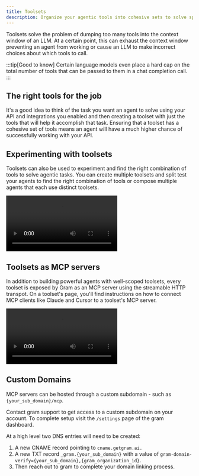 ```yaml
---
title: Toolsets
description: Organize your agentic tools into cohesive sets to solve specific problems
---
```


Toolsets solve the problem of dumping too many tools into the context window of an LLM. At a certain point, this can exhaust the context window preventing an agent from working or cause an LLM to make incorrect choices about which tools to call.

:::tip[Good to know]
Certain language models even place a hard cap on the total number of tools that can be passed to them in a chat completion call.
:::

## The right tools for the job

It's a good idea to think of the task you want an agent to solve using your API and integrations you enabled and then creating a toolset with just the tools that will help it accomplish that task. Ensuring that a toolset has a cohesive set of tools means an agent will have a much higher chance of successfully working with your API.

## Experimenting with toolsets

Toolsets can also be used to experiment and find the right combination of tools to solve agentic tasks. You can create multiple toolsets and split test your agents to find the right combination of tools or compose multiple agents that each use distinct toolsets.

<div class="flex justify-center">
  <video controls>
    <source src="/videos/creating_toolsets.mp4" type="video/mp4">
    Your browser does not support the video tag.
  </video>
</div>


## Toolsets as MCP servers

In addition to building powerful agents with well-scoped toolsets, every toolset is exposed by Gram as an MCP server using the streamable HTTP transpot. On a toolset's page, you'll find instructions on how to connect MCP clients like Claude and Cursor to a toolset's MCP server.

<div class="flex justify-center">
  <video controls>
    <source src="/videos/mcp_servers.mp4" type="video/mp4">
    Your browser does not support the video tag.
  </video>
</div>

## Custom Domains

MCP servers can be hosted through a custom subdomain - such as `{your_sub_domain}/mcp`.

Contact gram support to get access to a custom subdomain on your account. To complete setup visit the `/settings` page of the gram dashboard. 

At a high level two DNS entries will need to be created:

1. A new CNAME record pointing to `cname.getgram.ai.`
2. A new TXT record `_gram.{your_sub_domain}` with a value of `gram-domain-verify={your_sub_domain},{gram_organization_id}`.
3. Then reach out to gram to complete your domain linking process.


